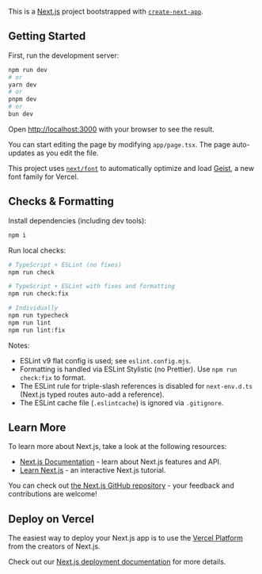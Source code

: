This is a [Next.js](https://nextjs.org) project bootstrapped with [`create-next-app`](https://nextjs.org/docs/app/api-reference/cli/create-next-app).

## Getting Started

First, run the development server:

```bash
npm run dev
# or
yarn dev
# or
pnpm dev
# or
bun dev
```

Open [http://localhost:3000](http://localhost:3000) with your browser to see the result.

You can start editing the page by modifying `app/page.tsx`. The page auto-updates as you edit the file.

This project uses [`next/font`](https://nextjs.org/docs/app/building-your-application/optimizing/fonts) to automatically optimize and load [Geist](https://vercel.com/font), a new font family for Vercel.

## Checks & Formatting

Install dependencies (including dev tools):

```bash
npm i
```

Run local checks:

```bash
# TypeScript + ESLint (no fixes)
npm run check

# TypeScript + ESLint with fixes and formatting
npm run check:fix

# Individually
npm run typecheck
npm run lint
npm run lint:fix
```

Notes:
- ESLint v9 flat config is used; see `eslint.config.mjs`.
- Formatting is handled via ESLint Stylistic (no Prettier). Use `npm run check:fix` to format.
- The ESLint rule for triple-slash references is disabled for `next-env.d.ts` (Next.js typed routes auto-add a reference).
- The ESLint cache file (`.eslintcache`) is ignored via `.gitignore`.

## Learn More

To learn more about Next.js, take a look at the following resources:

- [Next.js Documentation](https://nextjs.org/docs) - learn about Next.js features and API.
- [Learn Next.js](https://nextjs.org/learn) - an interactive Next.js tutorial.

You can check out [the Next.js GitHub repository](https://github.com/vercel/next.js) - your feedback and contributions are welcome!

## Deploy on Vercel

The easiest way to deploy your Next.js app is to use the [Vercel Platform](https://vercel.com/new?utm_medium=default-template&filter=next.js&utm_source=create-next-app&utm_campaign=create-next-app-readme) from the creators of Next.js.

Check out our [Next.js deployment documentation](https://nextjs.org/docs/app/building-your-application/deploying) for more details.
